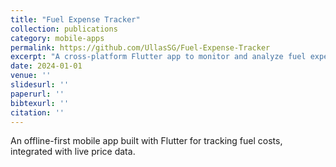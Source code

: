 ```yaml
---
title: "Fuel Expense Tracker"
collection: publications
category: mobile-apps
permalink: https://github.com/UllasSG/Fuel-Expense-Tracker
excerpt: "A cross-platform Flutter app to monitor and analyze fuel expenses, using real-time fuel price API and local storage with Hive."
date: 2024-01-01
venue: ''
slidesurl: ''
paperurl: ''
bibtexurl: ''
citation: ''
---
```


An offline-first mobile app built with Flutter for tracking fuel costs, integrated with live price data.
